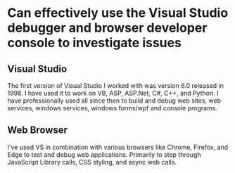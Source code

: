 # Can effectively use the Visual Studio debugger and browser developer console to investigate issues

## Visual Studio

The first version of Visual Studio I worked with was version 6.0 released in 1998.  I have used it to work on VB, ASP, ASP.Net, C#, C++, and Python.  I have professionally used all since then to build and debug web sites, web services, windows services, windows forms/wpf and console programs.

## Web Browser

I've used VS in combination with various browsers like Chrome, Firefox, and Edge to test and debug web applications.  Primarily to step through JavaScript Library calls, CSS styling, and async web calls.